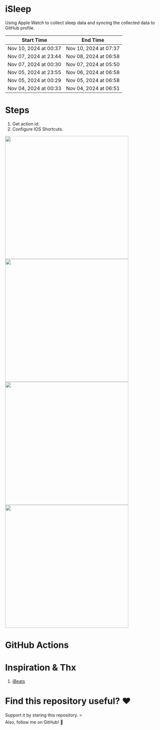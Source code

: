 # iSleep

Using Apple Watch to collect sleep data and syncing the collected data to GitHub profile.

<!--START_SECTION:my_sleep-->
| Start Time | End Time |
| ---- | ---- |
| Nov 10, 2024 at 00:37 | Nov 10, 2024 at 07:37 |
| Nov 07, 2024 at 23:44 | Nov 08, 2024 at 06:58 |
| Nov 07, 2024 at 00:30 | Nov 07, 2024 at 05:50 |
| Nov 05, 2024 at 23:55 | Nov 06, 2024 at 06:58 |
| Nov 05, 2024 at 00:29 | Nov 05, 2024 at 06:58 |
| Nov 04, 2024 at 00:33 | Nov 04, 2024 at 06:51 |

<!--END_SECTION:my_sleep-->

# Steps

1. Get action id.
2. Configure IOS Shortcuts.

<img src="/imgs/img1.png" width="400"/>
<img src="/imgs/img2.png" width="400"/>
<img src="/imgs/img3.png" width="400"/>
<img src="/imgs/img4.png" width="400"/>

# GitHub Actions

# Inspiration & Thx

1. [iBeats](https://github.com/yihong0618/iBeats)

# Find this repository useful? :heart:

Support it by staring this repository. :star: <br>
Also, follow me on GitHub! 🤩
